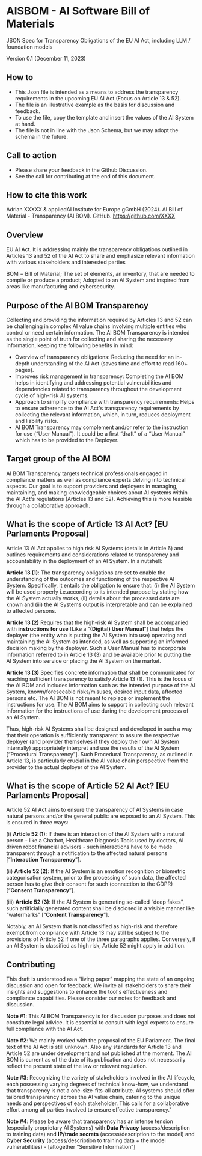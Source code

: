 # AISBOM - AI Software Bill of Materials

JSON Spec for Transparency Obligations of the EU AI Act, including LLM / foundation models

Version 0.1 (December 11, 2023)

## How to

- This Json file is intended as a means to address the transparency requirements in the upcoming EU AI Act (Focus on Article 13 & 52). 
- The file is an illustrative example as the basis for discussion and feedback.
- To use the file, copy the template and insert the values of the AI System at hand.
- The file is not in line with the Json Schema, but we may adopt the schema in the future.

## Call to action

- Please share your feedback in the Github Discussion. 
- See the call for contributing at the end of this document.

## How to cite this work

Adrian XXXXX & appliedAI Institute for Europe gGmbH (2024). AI Bill of Material - Transparency (AI BOM). GitHub. https://github.com/XXXX

## Overview

EU AI Act. It is addressing mainly the transparency obligations outlined in Articles 13 and 52 of the AI Act to share and emphasize relevant information with various stakeholders and interested parties

BOM = Bill of Material; The set of elements, an inventory, that are needed to compile or produce a product; Adopted to an AI System and inspired from areas like manufacturing and cybersecurity.

## Purpose of the AI BOM Transparency

Collecting and providing the information required by Articles 13 and 52 can be challenging in complex AI value chains involving multiple entities who control or need certain information. The AI BOM Transparency is intended as the single point of truth for collecting and sharing the necessary information, keeping the following benefits in mind:

- Overview of transparency obligations: Reducing the need for an in-depth understanding of the AI Act (saves time and effort to read 160+ pages).
- Improves risk management in transparency: Completing the AI BOM helps in identifying and addressing potential vulnerabilities and dependencies related to transparency throughout the development cycle of high-risk AI systems.
- Approach to simplify compliance with transparency requirements: Helps to ensure adherence to the AI Act's transparency requirements by collecting the relevant information, which, in turn, reduces deployment and liability risks.
- AI BOM Transparency may complement and/or refer to the instruction for use (“User Manual”). It could be a first “draft” of a “User Manual” which has to be provided to the Deployer.

## Target group of the AI BOM

AI BOM Transparency targets technical professionals engaged in compliance matters as well as compliance experts delving into technical aspects. Our goal is to support providers and deployers in managing, maintaining, and making knowledgeable choices about AI systems within the AI Act's regulations (Articles 13 and 52). Achieving this is more feasible through a collaborative approach.

## What is the scope of Article 13 AI Act? [EU Parlaments Proposal]

Article 13 AI Act applies to high risk AI Systems (details in Article 6) and outlines requirements and considerations related to transparency and accountability in the deployment of an AI System. In a nutshell:

**Article 13 (1)**: The transparency obligations are set to enable the understanding of the outcomes and functioning of the respective AI System. Specifically, it entails the obligation to ensure that: (i) the AI System will be used properly i.e.according to its intended purpose by stating how the AI System actually works, (ii) details about the processed data are known and (iii) the AI Systems output is interpretable and can be explained to affected persons.

**Article 13 (2)** Requires that the high-risk AI System shall be accompanied with **instructions for use** [Like a “**(Digital) User Manual**”] that helps the deployer (the entity who is putting the AI System into use) operating and maintaining the AI System as intended, as well as supporting an informed decision making by the deployer. Such a User Manual has to incorporate information referred to in Article 13 (3) and be available prior to putting the AI System into service or placing the AI System on the market.

**Article 13 (3)** Specifies concrete information that shall be communicated for reaching sufficient transparency to satisfy Article 13 (1). This is the focus of the AI BOM and includes information such as the intended purpose of the AI System, known/foreseeable risks/misuses, desired input data, affected persons etc. The AI BOM is not meant to replace or implement the instructions for use. The AI BOM aims to support in collecting such relevant information for the instructions of use during the development process of an AI System.

Thus, high-risk AI Systems shall be designed and developed in such a way that their operation is sufficiently transparent to assure the respective deployer (and provider themselves if they deploy their own AI System internally) appropriately interpret and use the results of the AI System [“Procedural Transparency”]. Such Procedural Transparency, as outlined in Article 13, is particularly crucial in the AI value chain perspective from the provider to the actual deployer of the AI System.

## What is the scope of Article 52 AI Act? [EU Parlaments Proposal]
Article 52 AI Act aims to ensure the transparency of AI Systems in case natural persons and/or the general public are exposed to an AI System. This is ensured in three ways: 

(i) **Article 52 (1)**: If there is an interaction of the AI System with a natural person - like a Chatbot, Healthcare Diagnosis Tools used by doctors, AI driven robot financial advisors -  such interactions have to be made transparent through a notification to the affected natural persons [“**Interaction Transparency**”]. 

(ii) **Article 52 (2)**: If the AI System is an emotion recognition or biometric categorisation system, prior to the processing of such data, the affected person has to give their consent for such (connection to the GDPR) [“**Consent Transparency**”]. 

(iii) **Article 52 (3)**: If the AI System is generating so-called “deep fakes”, such artificially generated content shall be disclosed in a visible manner like “watermarks” [“**Content Transparency**”].

Notably, an AI System that is not classified as high-risk and therefore exempt from compliance with Article 13 may still be subject to the provisions of Article 52 if one of the three paragraphs applies. Conversely, if an AI System is classified as high risk, Article 52 might apply in addition.

## Contributing

This draft is understood as a “living paper” mapping the state of an ongoing discussion and open for feedback. We invite all stakeholders to share their insights and suggestions to enhance the tool's effectiveness and compliance capabilities. Please consider our notes for feedback and discussion.

**Note #1**: This AI BOM Transparency is for discussion purposes and does not constitute legal advice. It is essential to consult with legal experts to ensure full compliance with the AI Act. 

**Note #2**: We mainly worked with the proposal of the EU Parlament. The final text of the AI Act is still unknown. Also any standards for Article 13 and Article 52 are under development and not published at the moment. The AI BOM is current as of the date of its publication and does not necessarily reflect the present state of the law or relevant regulation.

**Note #3**: Recognizing the variety of stakeholders involved in the AI lifecycle, each possessing varying degrees of technical know-how, we understand that transparency is not a one-size-fits-all attribute. AI systems should offer tailored transparency across the AI value chain, catering to the unique needs and perspectives of each stakeholder. This calls for a collaborative effort among all parties involved to ensure effective transparency."

**Note #4**: Please be aware that transparency has an intense tension (especially proprietary AI Systems) with **Data Privacy** (access/description to training data) and **IP/trade secrets** (access/description to the model) and **Cyber Security** (access/description to training data + the model vulnerabilities) - [altogether “Sensitive Information”]
